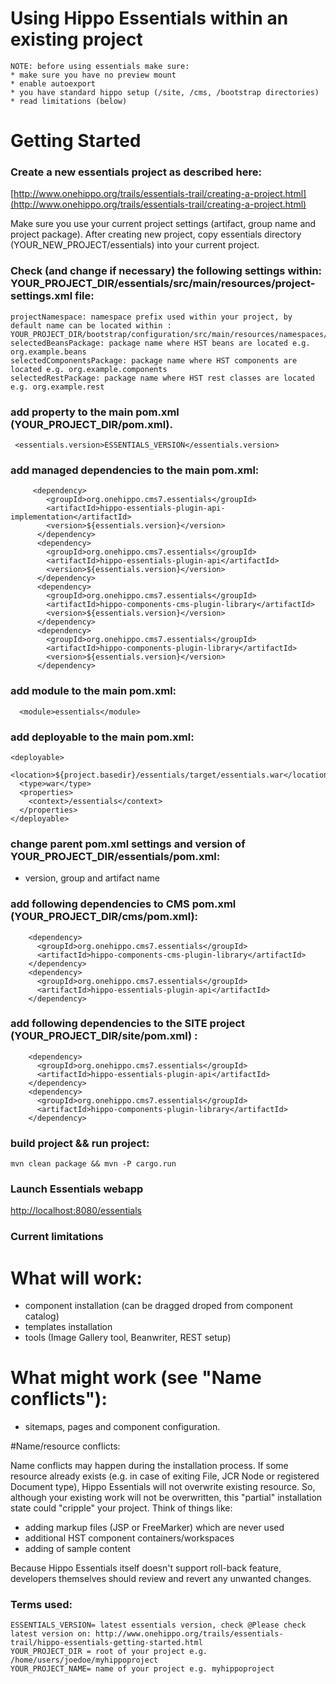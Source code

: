 Using Hippo Essentials within an existing project
===========================
```
NOTE: before using essentials make sure:
* make sure you have no preview mount
* enable autoexport
* you have standard hippo setup (/site, /cms, /bootstrap directories)
* read limitations (below)
```

# Getting Started

### Create a new essentials project as described here:

[http://www.onehippo.org/trails/essentials-trail/creating-a-project.html](http://www.onehippo.org/trails/essentials-trail/creating-a-project.html)

Make sure you use your current project settings (artifact, group name and project package).
After creating new project, copy essentials directory (YOUR_NEW_PROJECT/essentials) into your current project.


### Check (and change if necessary) the following settings within: YOUR_PROJECT_DIR/essentials/src/main/resources/project-settings.xml file:
```
projectNamespace: namespace prefix used within your project, by default name can be located within : YOUR_PROJECT_DIR/bootstrap/configuration/src/main/resources/namespaces/YOUR_PROJECT_NAME.cnd
selectedBeansPackage: package name where HST beans are located e.g. org.example.beans
selectedComponentsPackage: package name where HST components are located e.g. org.example.components
selectedRestPackage: package name where HST rest classes are located e.g. org.example.rest
```

### add property to the main pom.xml (YOUR_PROJECT_DIR/pom.xml).
```
 <essentials.version>ESSENTIALS_VERSION</essentials.version>
```
### add managed dependencies to the main pom.xml:
```
     <dependency>
        <groupId>org.onehippo.cms7.essentials</groupId>
        <artifactId>hippo-essentials-plugin-api-implementation</artifactId>
        <version>${essentials.version}</version>
      </dependency>
      <dependency>
        <groupId>org.onehippo.cms7.essentials</groupId>
        <artifactId>hippo-essentials-plugin-api</artifactId>
        <version>${essentials.version}</version>
      </dependency>
      <dependency>
        <groupId>org.onehippo.cms7.essentials</groupId>
        <artifactId>hippo-components-cms-plugin-library</artifactId>
        <version>${essentials.version}</version>
      </dependency>
      <dependency>
        <groupId>org.onehippo.cms7.essentials</groupId>
        <artifactId>hippo-components-plugin-library</artifactId>
        <version>${essentials.version}</version>
      </dependency>
```
### add module to the main pom.xml:
```
  <module>essentials</module>
```
### add deployable to the main pom.xml:
```
<deployable>
  <location>${project.basedir}/essentials/target/essentials.war</location>
  <type>war</type>
  <properties>
    <context>/essentials</context>
  </properties>
</deployable>
```


### change parent pom.xml settings and version of YOUR_PROJECT_DIR/essentials/pom.xml:
- version, group and artifact name


### add following dependencies to CMS pom.xml (YOUR_PROJECT_DIR/cms/pom.xml):
```
    <dependency>
      <groupId>org.onehippo.cms7.essentials</groupId>
      <artifactId>hippo-components-cms-plugin-library</artifactId>
    </dependency>
    <dependency>
      <groupId>org.onehippo.cms7.essentials</groupId>
      <artifactId>hippo-essentials-plugin-api</artifactId>
    </dependency>
```
### add following dependencies to the SITE project (YOUR_PROJECT_DIR/site/pom.xml) :
```
    <dependency>
      <groupId>org.onehippo.cms7.essentials</groupId>
      <artifactId>hippo-essentials-plugin-api</artifactId>
    </dependency>
    <dependency>
      <groupId>org.onehippo.cms7.essentials</groupId>
      <artifactId>hippo-components-plugin-library</artifactId>
    </dependency>
```

### build project && run project:
```
mvn clean package && mvn -P cargo.run
```


### Launch Essentials webapp

[http://localhost:8080/essentials](http://localhost:8080/essentials)





### Current limitations
# What will work:
- component installation (can be dragged droped from component catalog)
- templates installation
- tools (Image Gallery tool, Beanwriter, REST setup)

# What might work (see "Name conflicts"):
- sitemaps, pages and component configuration.

#Name/resource conflicts:

Name conflicts may happen during the installation process. If some resource already exists (e.g. in case of exiting File, JCR Node or registered Document type),
Hippo Essentials will not overwrite existing resource.
So, although your existing work will not be overwritten, this "partial" installation state could "cripple" your project. Think of things like:
- adding markup files (JSP or FreeMarker) which are never used
- additional HST component containers/workspaces
- adding of sample content

Because Hippo Essentials itself doesn't support roll-back feature, developers themselves should review and revert any unwanted changes.

### Terms used:
```
ESSENTIALS_VERSION= latest essentials version, check @Please check latest version on: http://www.onehippo.org/trails/essentials-trail/hippo-essentials-getting-started.html
YOUR_PROJECT_DIR = root of your project e.g. /home/users/joedoe/myhippoproject
YOUR_PROJECT_NAME= name of your project e.g. myhippoproject
```
